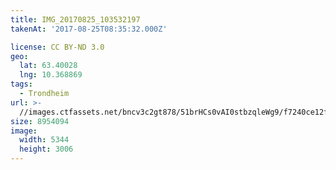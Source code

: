 ```yaml
---
title: IMG_20170825_103532197
takenAt: '2017-08-25T08:35:32.000Z'

license: CC BY-ND 3.0
geo:
  lat: 63.40028
  lng: 10.368869
tags:
  - Trondheim
url: >-
  //images.ctfassets.net/bncv3c2gt878/51brHCs0vAI0stbzqleWg9/f7240ce12fd106ae0292dd1e39938a63/img_20170825_103532197_36848415215_o
size: 8954094
image:
  width: 5344
  height: 3006
---
```

